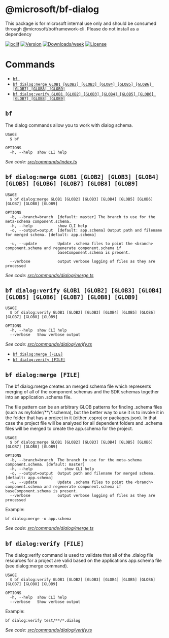 @microsoft/bf-dialog
====================

This package is for microsoft internal use only and should be consumed through @microsoft/botframework-cli. Please do not install as a dependency

[![oclif](https://img.shields.io/badge/cli-oclif-brightgreen.svg)](https://oclif.io)
[![Version](https://img.shields.io/npm/v/@microsoft/bf-dialog.svg)](https://npmjs.org/package/@microsoft/bf-dialog)
[​![Downloads/week](https://img.shields.io/npm/dw/@microsoft/bf-dialog.svg)](https://npmjs.org/package/@microsoft/bf-dialog)
[![License](https://img.shields.io/npm/l/@microsoft/bf-dialog.svg)](https://github.com/microsoft/botframework-cli/blob/master/package.json)

# Commands
<!-- commands -->
* [`bf `](#bf-)
* [`bf dialog:merge GLOB1 [GLOB2] [GLOB3] [GLOB4] [GLOB5] [GLOB6] [GLOB7] [GLOB8] [GLOB9]`](#bf-dialogmerge-glob1-glob2-glob3-glob4-glob5-glob6-glob7-glob8-glob9)
* [`bf dialog:verify GLOB1 [GLOB2] [GLOB3] [GLOB4] [GLOB5] [GLOB6] [GLOB7] [GLOB8] [GLOB9]`](#bf-dialogverify-glob1-glob2-glob3-glob4-glob5-glob6-glob7-glob8-glob9)

## `bf `

The dialog commands allow you to work with dialog schema.

```
USAGE
  $ bf

OPTIONS
  -h, --help  show CLI help
```

_See code: [src/commands/index.ts](https://github.com/microsoft/botframework-cli/src/commands/index.ts)_

## `bf dialog:merge GLOB1 [GLOB2] [GLOB3] [GLOB4] [GLOB5] [GLOB6] [GLOB7] [GLOB8] [GLOB9]`

```
USAGE
  $ bf dialog:merge GLOB1 [GLOB2] [GLOB3] [GLOB4] [GLOB5] [GLOB6] [GLOB7] [GLOB8] [GLOB9]

OPTIONS
  -b, --branch=branch  [default: master] The branch to use for the meta-schema component.schema.
  -h, --help           show CLI help
  -o, --output=output  [default: app.schema] Output path and filename for merged schema. [default: app.schema]

  -u, --update         Update .schema files to point the <branch> component.schema and regenerate component.schema if
                       baseComponent.schema is present.

  --verbose            output verbose logging of files as they are processed
```

_See code: [src/commands/dialog/merge.ts](https://github.com/microsoft/botframework-cli/src/commands/dialog/merge.ts)_

## `bf dialog:verify GLOB1 [GLOB2] [GLOB3] [GLOB4] [GLOB5] [GLOB6] [GLOB7] [GLOB8] [GLOB9]`

```
USAGE
  $ bf dialog:verify GLOB1 [GLOB2] [GLOB3] [GLOB4] [GLOB5] [GLOB6] [GLOB7] [GLOB8] [GLOB9]

OPTIONS
  -h, --help  show CLI help
  --verbose   Show verbose output
```

_See code: [src/commands/dialog/verify.ts](https://github.com/microsoft/botframework-cli/src/commands/dialog/verify.ts)_
<!-- commandsstop -->
* [`bf dialog:merge [FILE]`](#bf-dialogmerge-file)
* [`bf dialog:verify [FILE]`](#bf-dialogverify-file)

## `bf dialog:merge [FILE]`

The bf dialog:merge creates an merged schema file which represents merging of all of the component
schemas and the SDK schemas together into an application .schema file.

The file pattern can be an arbitrary GLOB patterns for finding .schema files (such as myfolder/**/*.schema), but
the better way to use it is to invoke it in the folder that has a project in it (either .csproj or packages.json).
In that case the project file will be analyzed for all dependent folders and .schema files will be merged to create
the app.schema for the project.

```
USAGE
  $ bf dialog:merge GLOB1 [GLOB2] [GLOB3] [GLOB4] [GLOB5] [GLOB6] [GLOB7] [GLOB8] [GLOB9]

OPTIONS
  -b, --branch=branch  The branch to use for the meta-schema component.schema. [default: master] 
  -h, --help              show CLI help
  -o, --output=output  Output path and filename for merged schema. [default: app.schema]
  -u, --update         Update .schema files to point the <branch> component.schema and regenerate component.schema if baseComponent.schema is present.
  --verbose            output verbose logging of files as they are processed
```

Example:
```
bf dialog:merge -o app.schema
```

_See code: [src/commands/dialog/merge.ts](https://github.com/microsoft/botframework-cli/blob/v0.0.0/src/commands/dialog/merge.ts)_

## `bf dialog:verify [FILE]`

The dialog:verify command is used to validate that all of the .dialog file resources for a project are valid based on the 
applications app.schema file (see dialog:merge command).

```
USAGE
  $ bf dialog:verify GLOB1 [GLOB2] [GLOB3] [GLOB4] [GLOB5] [GLOB6] [GLOB7] [GLOB8] [GLOB9]

OPTIONS
  -h, --help  show CLI help
  --verbose   Show verbose output
```

Example:
``` 
bf dialog:verify test/**/*.dialog
```

_See code: [src/commands/dialog/verify.ts](https://github.com/microsoft/botframework-cli/blob/v0.0.0/src/commands/dialog/verify.ts)_
